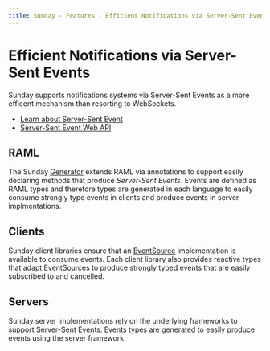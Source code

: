 ```yaml
---
title: Sunday - Features - Efficient Notifications via Server-Sent Events
---
```

# Efficient Notifications via Server-Sent Events

Sunday supports notifications systems via Server-Sent Events as a more efficent mechanism than resorting to WebSockets.

* [Learn about Server-Sent Event](https://en.wikipedia.org/wiki/Server-sent_events)
* [Server-Sent Event Web API](https://developer.mozilla.org/en-US/docs/Web/API/Server-sent_events)

## RAML

The Sunday [Generator](generator/index.md) extends RAML via annotations to support easily declaring methods that produce _Server-Sent Events_. Events are defined as RAML types and therefore types are generated in each language to easily consume strongly type events in clients and produce events in server implmentations.

## Clients

Sunday client libraries ensure that an [EventSource](https://developer.mozilla.org/en-US/docs/Web/API/EventSource) implementation is available to consume events. Each client library also provides reactive types that adapt EventSources to produce strongly typed events that are easily subscribed to and cancelled. 

## Servers

Sunday server implementations rely on the underlying frameworks to support Server-Sent Events. Events types are generated to easily produce  events using the server framework.
